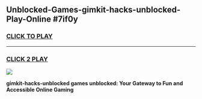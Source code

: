 
## Unblocked-Games-gimkit-hacks-unblocked-Play-Online #7if0y
<h3>
<a href="https://news.freeplayer.one?title=gimkit-hacks-unblocked&ref=3">CLICK TO PLAY</a></h3>
<hr>

<h3>
<a href="https://news.freeplayer.one?title=gimkit-hacks-unblocked&ref=3">CLICK 2 PLAY</a>
  
</h3>

<a href="https://news.freeplayer.one?title=gimkit-hacks-unblocked&ref=3"><img src="https://clearcache.store/games.png"></a>


**gimkit-hacks-unblocked games unblocked: Your Gateway to Fun and Accessible Online Gaming**
